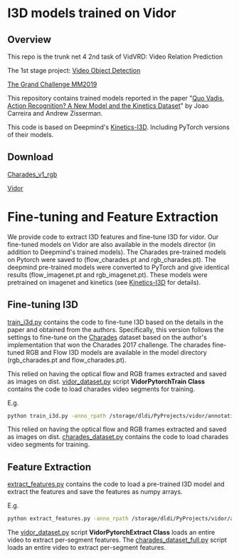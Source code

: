 # I3D models trained on Vidor

## Overview

This repo is the trunk net 4 2nd task of VidVRD: Video Relation Prediction

The 1st stage project: [Video Object Detection](https://github.com/Daviddddl/FasterRCNN4VidVRDT1.git)

[The Grand Challenge MM2019](http://lms.comp.nus.edu.sg/research/dataset.html) 

This repository contains trained models reported in the paper "[Quo Vadis,
Action Recognition? A New Model and the Kinetics
Dataset](https://arxiv.org/abs/1705.07750)" by Joao Carreira and Andrew
Zisserman.

This code is based on Deepmind's [Kinetics-I3D](https://github.com/deepmind/kinetics-i3d). Including PyTorch versions of their models.

## Download
[Charades_v1_rgb](http://ai2-website.s3.amazonaws.com/data/Charades_v1_rgb.tar)

[Vidor](http://lms.comp.nus.edu.sg/research/dataset.html)

# Fine-tuning and Feature Extraction
We provide code to extract I3D features and fine-tune I3D for vidor.
Our fine-tuned models on Vidor are also available in the models director (in addition to Deepmind's trained models).
The Charades pre-trained models on Pytorch were saved to (flow_charades.pt and rgb_charades.pt).
The deepmind pre-trained models were converted to PyTorch and give identical results (flow_imagenet.pt and rgb_imagenet.pt).
These models were pretrained on imagenet and kinetics (see [Kinetics-I3D](https://github.com/deepmind/kinetics-i3d) for details). 

## Fine-tuning I3D
[train_i3d.py](train_i3d.py) 
contains the code to fine-tune I3D based on the details in the paper and obtained from the authors.
Specifically, this version follows the settings to fine-tune on the 
[Charades](allenai.org/plato/charades/) dataset based on the author's implementation 
that won the Charades 2017 challenge. 
The charades fine-tuned RGB and Flow I3D models are available in the model directory 
(rgb_charades.pt and flow_charades.pt).

This relied on having the optical flow and RGB frames extracted and saved as images on dist.
[vidor_dataset.py](vidor_dataset.py) script <b>VidorPytorchTrain Class</b>
contains the code to load charades video segments for training.

E.g.
```bash
python train_i3d.py -anno_rpath /storage/dldi/PyProjects/vidor/annotation -video_rpath /storage/dldi/PyProjects/vidor/train_vids -num_workers 0
```

This relied on having the optical flow and RGB frames extracted and saved as images on dist.
[charades_dataset.py](charades_dataset.py) contains the code to load charades video segments for training.

## Feature Extraction
[extract_features.py](extract_features.py) 
contains the code to load a pre-trained I3D model and extract the features 
and save the features as numpy arrays.

E.g.
```bash
python extract_features.py -anno_rpath /storage/dldi/PyProjects/vidor/annotation -video_rpath /storage/dldi/PyProjects/vidor/train_vids
```
The [vidor_dataset.py](vidor_dataset.py) script <b>VidorPytorchExtract Class</b> 
loads an entire video to 
extract per-segment features.
The [charades_dataset_full.py](charades_dataset_full.py) script loads an entire video to 
extract per-segment features.

